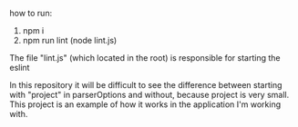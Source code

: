 how to run:
1) npm i
2) npm run lint (node lint.js)

The file "lint.js" (which located in the root) is responsible for starting the eslint

In this repository it will be difficult to see the difference between starting with "project" in parserOptions and without, because project is very small.
This project is an example of how it works in the application I'm working with.
